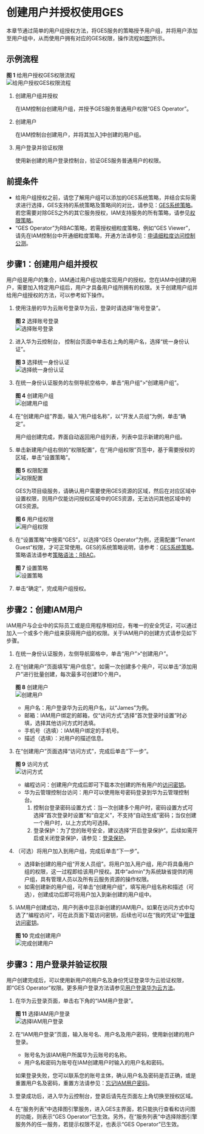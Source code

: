 # 创建用户并授权使用GES<a name="ges_01_0070"></a>

本章节通过简单的用户组授权方法，将GES服务的策略授予用户组，并将用户添加至用户组中，从而使用户拥有对应的GES权限，操作流程如[图1](#fig4118155455715)所示。

## 示例流程<a name="section63665495717"></a>

**图 1**  给用户授权GES权限流程<a name="fig4118155455715"></a>  
![](figures/给用户授权GES权限流程.jpg "给用户授权GES权限流程")

1.  <a name="li1811845445715"></a>创建用户组并授权

    在IAM控制台创建用户组，并授予GES服务普通用户权限“GES Operator”。

2.  创建用户

    在IAM控制台创建用户，并将其加入[1](#li1811845445715)中创建的用户组。

3.  用户登录并验证权限

    使用新创建的用户登录控制台，验证GES服务普通用户的权限。


## 前提条件<a name="section1949155485713"></a>

-   给用户组授权之前，请您了解用户组可以添加的GES系统策略，并结合实际需求进行选择，GES支持的系统策略及策略间的对比，请参见：[GES系统策略](https://support.huaweicloud.com/productdesc-ges/ges_04_0003.html)。若您需要对除GES之外的其它服务授权，IAM支持服务的所有策略，请参见[权限策略](https://support.huaweicloud.com/usermanual-permissions/zh-cn_topic_0063498930.html)。
-   “GES Operator”为RBAC策略，若需授权细粒度策略，例如“GES Viewer”，请先在IAM控制台中开通细粒度策略，开通方法请参见：[申请细粒度访问控制公测](https://support.huaweicloud.com/usermanual-iam/iam_01_019.html)。

## 步骤1：创建用户组并授权<a name="section0541954195712"></a>

用户组是用户的集合，IAM通过用户组功能实现用户的授权。您在IAM中创建的用户，需要加入特定用户组后，用户才具备用户组所拥有的权限。关于创建用户组并给用户组授权的方法，可以参考如下操作。

1.  使用注册的华为云账号登录华为云，登录时请选择“账号登录”。

    **图 2**  选择账号登录<a name="fig14214191916546"></a>  
    ![](figures/选择账号登录.png "选择账号登录")

2.  进入华为云控制台， 控制台页面中单击右上角的用户名，选择“统一身份认证”。

    **图 3**  选择统一身份认证<a name="fig9639122543711"></a>  
    ![](figures/选择统一身份认证.png "选择统一身份认证")

3.  在统一身份认证服务的左侧导航空格中，单击“用户组”\>“创建用户组”。

    **图 4**  创建用户组<a name="fig1136323843815"></a>  
    ![](figures/创建用户组.png "创建用户组")

4.  在“创建用户组”界面，输入“用户组名称”，以“开发人员组”为例，单击“确定”。

    用户组创建完成，界面自动返回用户组列表，列表中显示新建的用户组。

5.  单击新建用户组右侧的“权限配置”，在“用户组权限”页签中，基于需要授权的区域，单击“设置策略”。

    **图 5**  权限配置<a name="fig10339112114020"></a>  
    ![](figures/权限配置.png "权限配置")

    GES为项目级服务，请确认用户需要使用GES资源的区域，然后在对应区域中设置权限，则用户仅能访问授权区域中的GES资源，无法访问其他区域中的GES资源。

    **图 6**  用户组权限<a name="fig36249144428"></a>  
    ![](figures/用户组权限.png "用户组权限")

6.  在“设置策略”中搜索“GES”，以选择“GES Operator”为例，还需配置“Tenant Guest”权限，才可正常使用。GES的系统策略说明，请参考：[GES系统策略](https://support.huaweicloud.com/productdesc-ges/ges_04_0003.html)。策略语法请参考[策略语法：RBAC](策略语法-RBAC.md)。

    **图 7**  设置策略<a name="fig1948475594419"></a>  
    ![](figures/设置策略.png "设置策略")

7.  单击“确定”，完成用户组授权。

## 步骤2：创建IAM用户<a name="section845112281080"></a>

IAM用户与企业中的实际员工或是应用程序相对应，有唯一的安全凭证，可以通过加入一个或多个用户组来获得用户组的权限。关于IAM用户的创建方式请参见如下步骤。

1.  在统一身份认证服务，左侧导航窗格中，单击“用户”\>“创建用户”。
2.  在“创建用户”页面填写“用户信息”。如需一次创建多个用户，可以单击“添加用户”进行批量创建，每次最多可创建10个用户。

    **图 8**  创建用户<a name="fig1065555416451"></a>  
    ![](figures/创建用户.png "创建用户")

    -   用户名：用户登录华为云的用户名，以“James”为例。
    -   邮箱：IAM用户绑定的邮箱，仅“访问方式”选择“首次登录时设置”时必填，选择其他访问方式时选填。
    -   手机号（选填）：IAM用户绑定的手机号。
    -   描述（选填）：对用户的描述信息。

3.  在“创建用户”页面选择“访问方式”，完成后单击“下一步”。

    **图 9**  访问方式<a name="fig872063665516"></a>  
    ![](figures/访问方式.png "访问方式")

    -   编程访问：创建用户完成后即可下载本次创建的所有用户的[访问密钥](https://support.huaweicloud.com/usermanual-ca/zh-cn_topic_0046606340.html)。
    -   华为云管理控制台访问：用户可以使用账号密码登录到华为云管理控制台。
        1.  控制台登录密码设置方式：当一次创建多个用户时，密码设置方式可选择“首次登录时设置”和“自定义”，不支持“自动生成”密码；当仅创建一个用户时，以上方式均可选择。
        2.  登录保护：为了您的账号安全，建议选择“开启登录保护”。后续如需开启或关闭登录保护，请参见：[登录保护](https://support.huaweicloud.com/usermanual-iam/zh-cn_topic_0079477316.html)。

4.  （可选）将用户加入到用户组，完成后单击“下一步”。
    -   选择新创建的用户组“开发人员组”。将用户加入用户组，用户将具备用户组的权限，这一过程即给该用户授权。其中“admin”为系统缺省提供的用户组，具有管理人员以及所有云服务资源的操作权限。
    -   如需创建新的用户组，可单击“创建用户组”，填写用户组名称和描述（可选），创建成功后即可将用户加入到新创建的用户组中。

5.  IAM用户创建成功，用户列表中显示新创建的IAM用户。如果在访问方式中勾选了“编程访问”，可在此页面下载访问密钥，后续也可以在“我的凭证”中[管理访问密钥](https://support.huaweicloud.com/usermanual-ca/zh-cn_topic_0046606340.html)。

    **图 10**  完成创建用户<a name="fig129084511587"></a>  
    ![](figures/完成创建用户.png "完成创建用户")


## 步骤3：用户登录并验证权限<a name="section6467728782"></a>

用户创建完成后，可以使用新用户的用户名及身份凭证登录华为云验证权限，即“GES Operator”权限。更多用户登录方法请参见[用户登录华为云方法](https://support.huaweicloud.com/qs-iam/iam_01_0031.html#section2)。

1.  在华为云登录页面，单击右下角的“IAM用户登录”。

    **图 11**  选择IAM用户登录<a name="fig17749143454819"></a>  
    ![](figures/选择IAM用户登录.png "选择IAM用户登录")

2.  在“IAM用户登录”页面，输入账号名、用户名及用户密码，使用新创建的用户登录。

    -   账号名为该IAM用户所属华为云账号的名称。
    -   用户名和密码为账号在IAM创建用户时输入的用户名和密码。

    如果登录失败，您可以联系您的账号主体，确认用户名及密码是否正确，或是重置用户名及密码，重置方法请参见：[忘记IAM用户密码](https://support.huaweicloud.com/iam_faq/iam_01_0314.html#section1)。

3.  登录成功后，进入华为云控制台，登录后请先在页面左上角切换至授权区域。
4.  在“服务列表”中选择图引擎服务，进入GES主界面，若只能执行查看和访问图的功能，则表示“GES Operator”已生效。另外，在“服务列表”中选择除图引擎服务外的任一服务，若提示权限不足，也表示“GES Operator”已生效。

